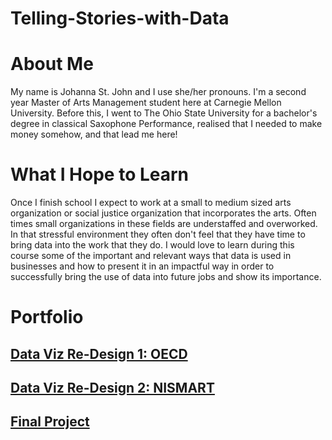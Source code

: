 # Telling-Stories-with-Data

# About Me
My name is Johanna St. John and I use she/her pronouns. I'm a second year Master of Arts Management student here at Carnegie Mellon University. Before this, I went to The Ohio State University for a bachelor's degree in classical Saxophone Performance, realised that I needed to make money somehow, and that lead me here!

# What I Hope to Learn
Once I finish school I expect to work at a small to medium sized arts organization or social justice organization that incorporates the arts. Often times small organizations in these fields are understaffed and overworked. In that stressful environment they often don't feel that they have time to bring data into the work that they do. I would love to learn during this course some of the important and relevant ways that data is used in businesses and how to present it in an impactful way in order to successfully bring the use of data into future jobs and show its importance. 

# Portfolio

## [Data Viz Re-Design 1: OECD](/dataviz2.md)

## [Data Viz Re-Design 2: NISMART](/DataVizRe-Design2:NISMART.md)

## [Final Project](/final_project_JohannaStJohn.md)
